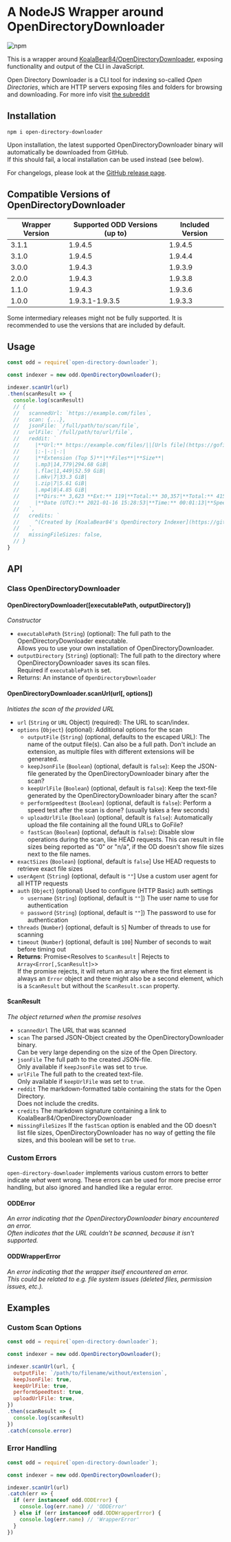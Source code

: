 # A NodeJS Wrapper around OpenDirectoryDownloader

![npm](https://img.shields.io/npm/v/open-directory-downloader?style=for-the-badge)

This is a wrapper around [KoalaBear84/OpenDirectoryDownloader](https://github.com/KoalaBear84/OpenDirectoryDownloader), exposing functionality and output of the CLI in JavaScript.

Open Directory Downloader is a CLI tool for indexing so-called *Open Directories*, which are HTTP servers exposing files and folders for browsing and downloading. For more info visit [the subreddit](https://reddit.com/r/opendirectories)

## Installation

```shell
npm i open-directory-downloader
```

Upon installation, the latest supported OpenDirectoryDownloader binary will automatically be downloaded from GitHub.  
If this should fail, a local installation can be used instead (see below).

For changelogs, please look at the [GitHub release page](https://github.com/Chaphasilor/open-directory-downloader/releases).

## Compatible Versions of OpenDirectoryDownloader

| Wrapper Version | Supported ODD Versions (up to) | Included Version |
| --- | --- | --- |
| 3.1.1 | 1.9.4.5 | 1.9.4.5 |
| 3.1.0 | 1.9.4.5 | 1.9.4.4 |
| 3.0.0 | 1.9.4.3 | 1.9.3.9 |
| 2.0.0 | 1.9.4.3 | 1.9.3.8 |
| 1.1.0 | 1.9.4.3 | 1.9.3.6 |
| 1.0.0 | 1.9.3.1-1.9.3.5 | 1.9.3.3 |

Some intermediary releases might not be fully supported. It is recommended to use the versions that are included by default.

## Usage

```js
const odd = require(`open-directory-downloader`);

const indexer = new odd.OpenDirectoryDownloader();

indexer.scanUrl(url)
.then(scanResult => {
  console.log(scanResult)
  // {
  //   scannedUrl: `https://example.com/files`,
  //   scan: {...},
  //   jsonFile: `/full/path/to/scan/file`,
  //   urlFile: `/full/path/to/url/file`,
  //   reddit: `
  //     |**Url:** https://example.com/files/||[Urls file](https://gofile.io/?c=XXXXX)|
  //     |:-|-:|-:|
  //     |**Extension (Top 5)**|**Files**|**Size**|
  //     |.mp3|14,779|294.68 GiB|
  //     |.flac|1,449|52.59 GiB|
  //     |.mkv|7|33.3 GiB|
  //     |.zip|7|5.61 GiB|
  //     |.mp4|8|4.85 GiB|
  //     |**Dirs:** 3,623 **Ext:** 119|**Total:** 30,357|**Total:** 415.97 GiB|
  //     |**Date (UTC):** 2021-01-16 15:28:53|**Time:** 00:01:13|**Speed:** 1.4 MB/s (12 mbit)|
  //   `,
  //   credits: `
  //     ^(Created by [KoalaBear84's OpenDirectory Indexer](https://github.com/KoalaBear84/OpenDirectoryDownloader/))
  //   `,
  //   missingFileSizes: false,
  // }
}
```

## API

### Class OpenDirectoryDownloader

#### OpenDirectoryDownloader([executablePath, outputDirectory])

*Constructor*

- `executablePath` (`String`) (optional): The full path to the OpenDirectoryDownloader executable.  
  Allows you to use your own installation of OpenDirectoryDownloader.
- `outputDirectory` (`String`) (optional): The full path to the directory where OpenDirectoryDownloader saves its scan files.  
  Required if `executablePath` is set.
- Returns: An instance of `OpenDirectoryDownloader`

#### OpenDirectoryDownloader.scanUrl(url[, options])  

*Initiates the scan of the provided URL*

- `url` (`String` or `URL` Object) (required): The URL to scan/index.
- `options` (`Object`) (optional): Additional options for the scan
  - `outputFile` (`String`) (optional, defaults to the escaped URL): The name of the output file(s). Can also be a full path. Don't include an extension, as multiple files with different extensions will be generated.
  - `keepJsonFile` (`Boolean`) (optional, default is `false`): Keep the JSON-file generated by the OpenDirectoryDownloader binary after the scan?
  - `keepUrlFile` (`Boolean`) (optional, default is `false`): Keep the text-file generated by the OpenDirectoryDownloader binary after the scan?
  - `performSpeedtest` (`Boolean`) (optional, default is `false`): Perform a speed test after the scan is done? (usually takes a few seconds)
  - `uploadUrlFile` (`Boolean`) (optional, default is `false`): Automatically upload the file containing all the found URLs to GoFile?
  - `fastScan` (`Boolean`) (optional, default is `false`): Disable slow operations during the scan, like HEAD requests. This can result in file sizes being reported as "0" or "n/a", if the OD doesn't show file sizes next to the file names.
- `exactSizes` (`Boolean`) (optional, default is `false`] Use HEAD requests to retrieve exact file sizes
- `userAgent` (`String`) (optional, default is `""`] Use a custom user agent for all HTTP requests
- `auth` (`Object`) (optional) Used to configure (HTTP Basic) auth settings
  - `username` (`String`) (optional, default is `""`]) The user name to use for authentication
  - `password` (`String`) (optional, default is `""`]) The password to use for authentication
- `threads` (`Number`) (optional, default is `5`] Number of threads to use for scanning
- `timeout` (`Number`) (optional, default is `100`] Number of seconds to wait before timing out
- **Returns**: Promise<Resolves to `ScanResult` | Rejects to `Array<Error[,ScanResult]>`>  
  If the promise rejects, it will return an array where the first element is always an `Error` object and there might also be a second element, which is a `ScanResult` but without the `ScanResult.scan` property.

#### ScanResult

*The object returned when the promise resolves*

- `scannedUrl` The URL that was scanned
- `scan` The parsed JSON-Object created by the OpenDirectoryDownloader binary.  
  Can be very large depending on the size of the Open Directory.
- `jsonFile` The full path to the created JSON-file.  
  Only available if `keepJsonFile` was set to `true`.
- `urlFile` The full path to the created text-file.  
  Only available if `keepUrlFile` was set to `true`.
- `reddit` The markdown-formatted table containing the stats for the Open Directory.  
  Does not include the credits.
- `credits` The markdown signature containing a link to KoalaBear84/OpenDirectoryDownloader
- `missingFileSizes` If the `fastScan` option is enabled and the OD doesn't list file sizes, OpenDirectoryDownloader has no way of getting the file sizes, and this boolean will be set to `true`.

### Custom Errors

`open-directory-downloader` implements various custom errors to better indicate *what* went wrong. These errors can be used for more precise error handling, but also ignored and handled like a regular error.

#### ODDError

*An error indicating that the OpenDirectoryDownloader binary encountered an error.  
Often indicates that the URL couldn't be scanned, because it isn't supported.*

#### ODDWrapperError

*An error indicating that the wrapper itself encountered an error.  
This could be related to e.g. file system issues (deleted files, permission issues, etc.).*

## Examples

### Custom Scan Options

```js
const odd = require(`open-directory-downloader`);

const indexer = new odd.OpenDirectoryDownloader();

indexer.scanUrl(url, {
  outputFile: `/path/to/filename/without/extension`,
  keepJsonFile: true,
  keepUrlFile: true,
  performSpeedtest: true,
  uploadUrlFile: true,
})
.then(scanResult => {
  console.log(scanResult)
})
.catch(console.error)
```

### Error Handling

```js
const odd = require(`open-directory-downloader`);

const indexer = new odd.OpenDirectoryDownloader();

indexer.scanUrl(url)
.catch(err => {
  if (err instanceof odd.ODDError) {
    console.log(err.name) // 'ODDError'
  } else if (err instanceof odd.ODDWrapperError) {
    console.log(err.name) // 'WrapperError'
  }
})
```
